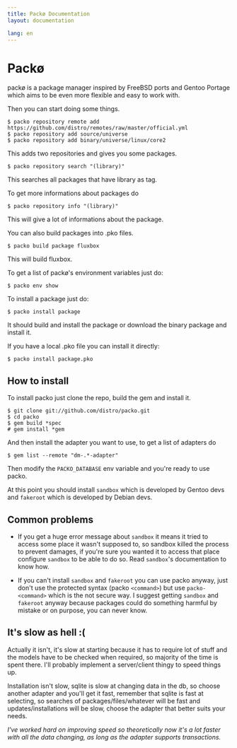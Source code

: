 ```yaml
---
title: Packø Documentation
layout: documentation

lang: en
---
```


Packø
=====
packø is a package manager inspired by FreeBSD ports and Gentoo Portage which aims
to be even more flexible and easy to work with.

Then you can start doing some things.

    $ packo repository remote add https://github.com/distro/remotes/raw/master/official.yml
    $ packo repository add source/universe
    $ packo repository add binary/universe/linux/core2

This adds two repositories and gives you some packages.

    $ packo repository search "(library)"

This searches all packages that have library as tag.

To get more informations about packages do

    $ packo repository info "(library)"

This will give a lot of informations about the package.

You can also build packages into .pko files.

    $ packo build package fluxbox

This will build fluxbox.

To get a list of packø's environment variables just do:

    $ packo env show

To install a package just do:

    $ packo install package

It should build and install the package or download the binary package and install it.

If you have a local .pko file you can install it directly:

    $ packo install package.pko

How to install
--------------
To install packo just clone the repo, build the gem and install it.

    $ git clone git://github.com/distro/packo.git
    $ cd packo
    $ gem build *spec
    # gem install *gem

And then install the adapter you want to use, to get a list of adapters do

    $ gem list --remote "dm-.*-adapter"

Then modify the `PACKO_DATABASE` env variable and you're ready to use packo.

At this point you should install `sandbox` which is developed by Gentoo devs
and `fakeroot` which is developed by Debian devs.

Common problems
---------------
* If you get a huge error message about `sandbox` it means it tried to access some place it wasn't supposed
  to, so sandbox killed the process to prevent damages, if you're sure you wanted it to access that place configure
  `sandbox` to be able to do so. Read `sandbox`'s documentation to know how.

* If you can't install `sandbox` and `fakeroot` you can use packo anyway, just don't use the protected syntax (packo `<command>`) but use
  `packo-<command>` which is the not secure way. I suggest getting `sandbox` and `fakeroot` anyway because packages could do something harmful by mistake or on purpose, you can never know.

It's slow as hell :(
--------------------
Actually it isn't, it's slow at starting because it has to require lot of stuff and the models have to be checked when required,
so majority of the time is spent there. I'll probably implement a server/client thingy to speed things up.

Installation isn't slow, sqlite is slow at changing data in the db, so choose another adapter and you'll get it fast, remember
that sqlite is fast at selecting, so searches of packages/files/whatever will be fast and updates/installations will be slow,
choose the adapter that better suits your needs.

_I've worked hard on improving speed so theoretically now it's a lot faster with all the data changing, as long as the 
adapter supports transactions._
